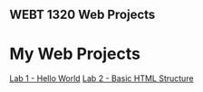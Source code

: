 ## WEBT 1320 Web Projects
<h1>My Web Projects</h1>

<a href="Lab1/index.html" target="_blank">Lab 1 - Hello World</a>
<a href="Lab2/index.html" target="_blank">Lab 2 - Basic HTML Structure</a>